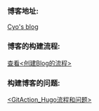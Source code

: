 ### 博客地址:  
[Cyo's blog](https://www.zxlkgf.com/)  
### 博客的构建流程:  
[查看<创建Blog的流程>](https://www.zxlkgf.com/%E4%BD%BF%E7%94%A8hugo%E5%88%9B%E5%BB%BAblog/)  
### 构建博客的问题:
[<GitAction_Hugo流程和问题>](https://www.zxlkgf.com/gitaction_hugo/)  
